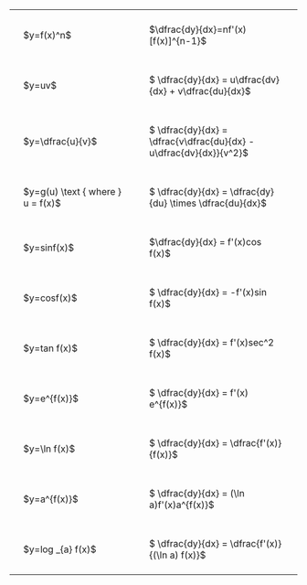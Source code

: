 ---
---

#  
<br>
<style type="text/css">
#T_f59a0 th.col_heading {
  text-align: left;
  font-size: 1em;
}
#T_f59a0 td {
  text-align: left;
  font-size: 1em;
  padding: 1.5em;
}
#T_f59a0_row0_col0, #T_f59a0_row1_col0, #T_f59a0_row2_col0, #T_f59a0_row3_col0, #T_f59a0_row4_col0, #T_f59a0_row5_col0, #T_f59a0_row6_col0, #T_f59a0_row7_col0, #T_f59a0_row8_col0, #T_f59a0_row9_col0, #T_f59a0_row10_col0 {
  width: 300px;
  white-space: pre-wrap;
}
#T_f59a0_row0_col1, #T_f59a0_row1_col1, #T_f59a0_row2_col1, #T_f59a0_row3_col1, #T_f59a0_row4_col1, #T_f59a0_row5_col1, #T_f59a0_row6_col1, #T_f59a0_row7_col1, #T_f59a0_row8_col1, #T_f59a0_row9_col1, #T_f59a0_row10_col1 {
  width: 400px;
  white-space: pre-wrap;
}
</style>
<table id="T_f59a0">
  <thead>
  </thead>
  <tbody>
    <tr>
      <td id="T_f59a0_row0_col0" class="data row0 col0" >$y=f(x)^n$</td>
      <td id="T_f59a0_row0_col1" class="data row0 col1" >$\dfrac{dy}{dx}=nf'(x)[f(x)]^{n-1}$</td>
    </tr>
    <tr>
      <td id="T_f59a0_row1_col0" class="data row1 col0" >$y=uv$</td>
      <td id="T_f59a0_row1_col1" class="data row1 col1" >$ \dfrac{dy}{dx} = u\dfrac{dv}{dx} + v\dfrac{du}{dx}$</td>
    </tr>
    <tr>
      <td id="T_f59a0_row2_col0" class="data row2 col0" >$y=\dfrac{u}{v}$</td>
      <td id="T_f59a0_row2_col1" class="data row2 col1" >$ \dfrac{dy}{dx} = \dfrac{v\dfrac{du}{dx} - u\dfrac{dv}{dx}}{v^2}$</td>
    </tr>
    <tr>
      <td id="T_f59a0_row3_col0" class="data row3 col0" >$y=g(u) \text { where } u = f(x)$</td>
      <td id="T_f59a0_row3_col1" class="data row3 col1" >$ \dfrac{dy}{dx} = \dfrac{dy}{du} \times \dfrac{du}{dx}$</td>
    </tr>
    <tr>
      <td id="T_f59a0_row4_col0" class="data row4 col0" >$y=sinf(x)$</td>
      <td id="T_f59a0_row4_col1" class="data row4 col1" >$\dfrac{dy}{dx} = f'(x)cos f(x)$</td>
    </tr>
    <tr>
      <td id="T_f59a0_row5_col0" class="data row5 col0" >$y=cosf(x)$</td>
      <td id="T_f59a0_row5_col1" class="data row5 col1" >$ \dfrac{dy}{dx} = -f'(x)sin f(x)$</td>
    </tr>
    <tr>
      <td id="T_f59a0_row6_col0" class="data row6 col0" >$y=tan f(x)$</td>
      <td id="T_f59a0_row6_col1" class="data row6 col1" >$ \dfrac{dy}{dx} = f'(x)sec^2 f(x)$</td>
    </tr>
    <tr>
      <td id="T_f59a0_row7_col0" class="data row7 col0" >$y=e^{f(x)}$</td>
      <td id="T_f59a0_row7_col1" class="data row7 col1" >$ \dfrac{dy}{dx} = f'(x) e^{f(x)}$</td>
    </tr>
    <tr>
      <td id="T_f59a0_row8_col0" class="data row8 col0" >$y=\ln f(x)$</td>
      <td id="T_f59a0_row8_col1" class="data row8 col1" >$ \dfrac{dy}{dx} = \dfrac{f'(x)}{f(x)}$</td>
    </tr>
    <tr>
      <td id="T_f59a0_row9_col0" class="data row9 col0" >$y=a^{f(x)}$</td>
      <td id="T_f59a0_row9_col1" class="data row9 col1" >$ \dfrac{dy}{dx} = (\ln a)f'(x)a^{f(x)}$</td>
    </tr>
    <tr>
      <td id="T_f59a0_row10_col0" class="data row10 col0" >$y=log _{a} f(x)$</td>
      <td id="T_f59a0_row10_col1" class="data row10 col1" >$ \dfrac{dy}{dx} = \dfrac{f'(x)}{(\ln a) f(x)}$</td>
    </tr>
  </tbody>
</table>
